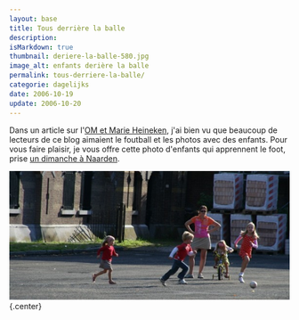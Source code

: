 ```yaml
---
layout: base
title: Tous derrière la balle
description: 
isMarkdown: true
thumbnail: deriere-la-balle-580.jpg
image_alt: enfants derière la balle
permalink: tous-derriere-la-balle/
categorie: dagelijks
date: 2006-10-19
update: 2006-10-20
---
```


Dans un article sur l'[OM et Marie Heineken](/marie-heineken-est-fan-de-l-om), j'ai bien vu que beaucoup de lecteurs de ce blog aimaient le foutball et les photos avec des enfants. Pour vous faire plaisir, je vous offre cette photo d'enfants qui apprennent le foot, prise [un dimanche à Naarden](/naarden-c-etait-dimanche).

![enfants derière la balle](deriere-la-balle-580.jpg){.center}